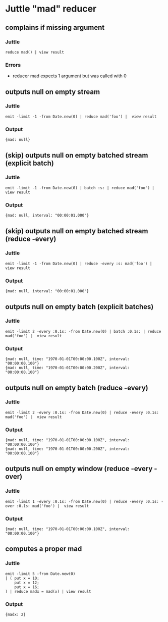 # Juttle "mad" reducer

## complains if missing argument

### Juttle

    reduce mad() | view result

### Errors

   * reducer mad expects 1 argument but was called with 0


## outputs null on empty stream

### Juttle

    emit -limit -1 -from Date.new(0) | reduce mad('foo') |  view result

### Output
    {mad: null}


## (skip) outputs null on empty batched stream (explicit batch)

### Juttle

    emit -limit -1 -from Date.new(0) | batch :s: | reduce mad('foo') |  view result

### Output
    {mad: null, interval: "00:00:01.000"}


## (skip) outputs null on empty batched stream  (reduce -every)

### Juttle

    emit -limit -1 -from Date.new(0) | reduce -every :s: mad('foo') |  view result

### Output
    {mad: null, interval: "00:00:01.000"}


## outputs null on empty batch (explicit batches)

### Juttle

    emit -limit 2 -every :0.1s: -from Date.new(0) | batch :0.1s: | reduce mad('foo') |  view result

### Output
    {mad: null, time: "1970-01-01T00:00:00.100Z", interval: "00:00:00.100"}
    {mad: null, time: "1970-01-01T00:00:00.200Z", interval: "00:00:00.100"}


## outputs null on empty batch (reduce -every)

### Juttle

    emit -limit 2 -every :0.1s: -from Date.new(0) | reduce -every :0.1s: mad('foo') |  view result

### Output
    {mad: null, time: "1970-01-01T00:00:00.100Z", interval: "00:00:00.100"}
    {mad: null, time: "1970-01-01T00:00:00.200Z", interval: "00:00:00.100"}


## outputs null on empty window (reduce -every -over)

### Juttle

    emit -limit 1 -every :0.1s: -from Date.new(0) | reduce -every :0.1s: -over :0.1s: mad('foo') |  view result

### Output
    {mad: null, time: "1970-01-01T00:00:00.100Z", interval: "00:00:00.100"}

## computes a proper mad

### Juttle

    emit -limit 5 -from Date.new(0)
    | ( put x = 10;
        put x = 12;
        put x = 16;
    ) | reduce madx = mad(x) | view result

### Output
    {madx: 2}
